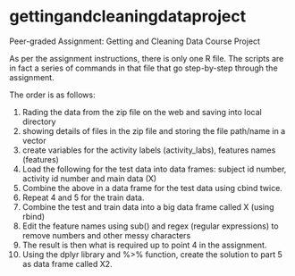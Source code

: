 # gettingandcleaningdataproject
Peer-graded Assignment: Getting and Cleaning Data Course Project

As per the assignment instructions, there is only one R file.
The scripts are in fact a series of commands in that file that go step-by-step through the assignment.

The order is as follows:

1. Rading the data from the zip file on the web and saving into local directory
2. showing details of files in the zip file and storing the file path/name in a vector
3. create variables for the activity labels (activity_labs), features names (features)
4. Load the following for the test data into data frames: subject id number, activity id number and main data (X)
5. Combine the above in a data frame for the test data using cbind twice.
6. Repeat 4 and 5 for the train data.
7. Combine the test and train data into a big data frame called X (using rbind)
8. Edit the feature names using sub() and regex (regular expressions) to remove numbers and other messy characters
9. The result is then what is required up to point 4 in the assignment.
10. Using the dplyr library and %>% function, create the solution to part 5 as data frame called X2. 

